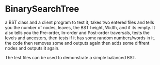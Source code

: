 # BinarySearchTree

a BST class and a client program to test it, takes two entered files and tells you the number of nodes, leaves, the BST height, Width, and if its empty.
It also tells you the Pre-order, In-order and Post-order traversals, tests the levels and ancestors, then tests if it has some random numbers/words in it.
the code then removes some and outputs again then adds some diffrent nodes and outputs it again.

The test files can be used to demonstrate a simple balanced BST.
